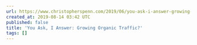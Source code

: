 ```yaml
---
url: https://www.christopherspenn.com/2019/06/you-ask-i-answer-growing-organic-traffic/
created_at: 2019-08-14 03:42 UTC
published: false
title: 'You Ask, I Answer: Growing Organic Traffic?'
tags: []
---
```




